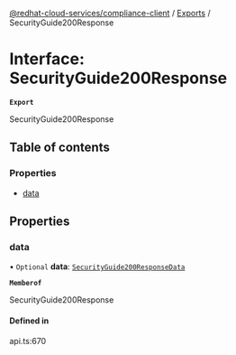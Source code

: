 [@redhat-cloud-services/compliance-client](../README.md) / [Exports](../modules.md) / SecurityGuide200Response

# Interface: SecurityGuide200Response

**`Export`**

SecurityGuide200Response

## Table of contents

### Properties

- [data](SecurityGuide200Response.md#data)

## Properties

### data

• `Optional` **data**: [`SecurityGuide200ResponseData`](SecurityGuide200ResponseData.md)

**`Memberof`**

SecurityGuide200Response

#### Defined in

api.ts:670
